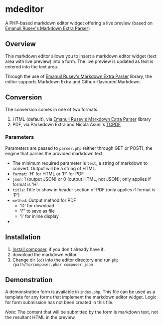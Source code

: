 # mdeditor
A PHP-based markdown editor widget offering a live preview (based on [Emanuil Rusev's Markdown Extra Parser](https://github.com/erusev/markdown-extra))

## Overview ##

This markdown editor allows you to insert a markdown editor widget (text area with live preview) into a form. The live preview is updated as text is entered into the text area.

Through the use of [Emanuil Rusev's Markdown Extra Parser](https://github.com/erusev/parsedown-extra)  library, the editor supports Markdown Extra and Github-flavoured Markdown.

## Conversion ##

The conversion comes in one of two formats:

1. HTML (default), via [Emanuil Rusev's Markdown Extra Parser](https://github.com/erusev/parsedown-extra) library
2. PDF, via Parsedown Extra and Nicola Asuni's [TCPDF](http://www.tcpdf.org/)

### Parameters ###

Parameters are passed to `parser.php` (either through GET or POST), the engine that parses the provided markdown text.

+ The minimum required parameter is `text`, a string of markdown to convert. Output will be a string of HTML.
+ `format`: 'H' for HTML or 'P' for PDF
+ `json`: 1 (output JSON) or 0 (output HTML, not JSON); only applies if format is 'H'
+ `title`: Title to show in header section of PDF (only applies if format is 'P')
+ `method`: Output method for PDF
  - 'D' for download
  - 'F' to save as file
  - 'I' for inline display
+

## Installation ##

1. [Install composer](https://getcomposer.org/doc/00-intro.md), if you don't already have it.
2. download the markdown editor
3. Change dir (`cd`) into the editor directory and run `php /path/to/composer.phar composer.json`

## Demonstration ##

A demonstration form is available in `index.php`. This file can be used as a template for any forms that implement the markdown editor widget. Logic for form submission has not been created in this file.

*Note*: The content that will be submitted by the form is markdown text, not the resultant HTML in the preview.
